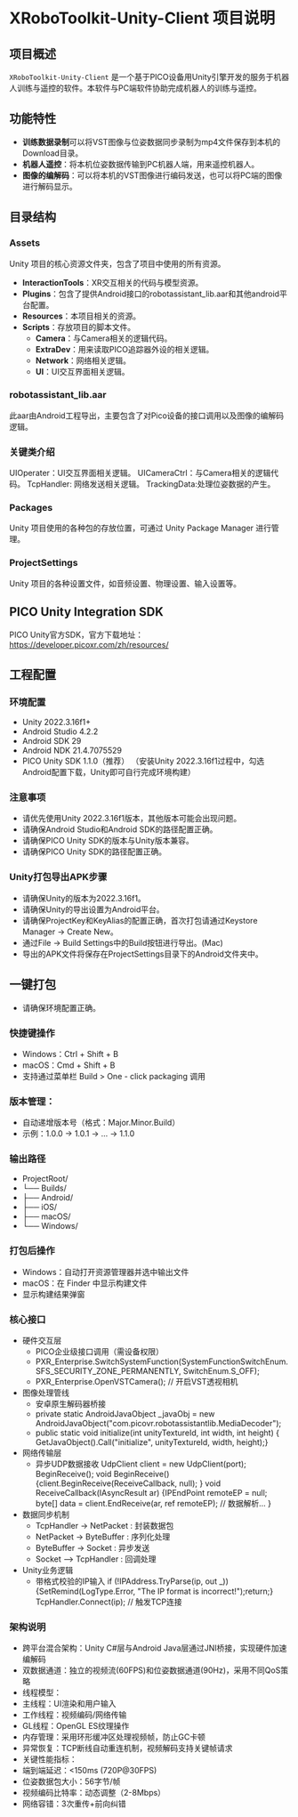 # XRoboToolkit-Unity-Client 项目说明

## 项目概述
`XRoboToolkit-Unity-Client` 是一个基于PICO设备用Unity引擎开发的服务于机器人训练与遥控的软件。本软件与PC端软件协助完成机器人的训练与遥控。
## 功能特性
- **训练数据录制**可以将VST图像与位姿数据同步录制为mp4文件保存到本机的Download目录。
- **机器人遥控**：将本机位姿数据传输到PC机器人端，用来遥控机器人。
- **图像的编解码**：可以将本机的VST图像进行编码发送，也可以将PC端的图像进行解码显示。

## 目录结构

### Assets
Unity 项目的核心资源文件夹，包含了项目中使用的所有资源。
- **InteractionTools**：XR交互相关的代码与模型资源。
- **Plugins**：包含了提供Android接口的robotassistant_lib.aar和其他android平台配置。
- **Resources**：本项目相关的资源。
- **Scripts**：存放项目的脚本文件。
  - **Camera**：与Camera相关的逻辑代码。
  - **ExtraDev**：用来读取PICO追踪器外设的相关逻辑。
  - **Network**：网络相关逻辑。
  - **UI**：UI交互界面相关逻辑。
### robotassistant_lib.aar
此aar由Android工程导出，主要包含了对Pico设备的接口调用以及图像的编解码逻辑。

### 关键类介绍
UIOperater：UI交互界面相关逻辑。
UICameraCtrl：与Camera相关的逻辑代码。
TcpHandler: 网络发送相关逻辑。
TrackingData:处理位姿数据的产生。

### Packages
Unity 项目使用的各种包的存放位置，可通过 Unity Package Manager 进行管理。

### ProjectSettings
Unity 项目的各种设置文件，如音频设置、物理设置、输入设置等。
## PICO Unity Integration SDK
PICO Unity官方SDK，官方下载地址：https://developer.picoxr.com/zh/resources/

## 工程配置
### 环境配置
- Unity 2022.3.16f1+
- Android Studio 4.2.2
- Android SDK 29
- Android NDK 21.4.7075529
- PICO Unity SDK 1.1.0（推荐）
（安装Unity 2022.3.16f1过程中，勾选Android配置下载，Unity即可自行完成环境构建）

### 注意事项 
- 请优先使用Unity 2022.3.16f1版本，其他版本可能会出现问题。
- 请确保Android Studio和Android SDK的路径配置正确。
- 请确保PICO Unity SDK的版本与Unity版本兼容。
- 请确保PICO Unity SDK的路径配置正确。

### Unity打包导出APK步骤
- 请确保Unity的版本为2022.3.16f1。
- 请确保Unity的导出设置为Android平台。
- 请确保ProjectKey和KeyAlias的配置正确，首次打包请通过Keystore Manager -> Create New。
- 通过File -> Build Settings中的Build按钮进行导出。(Mac)
- 导出的APK文件将保存在ProjectSettings目录下的Android文件夹中。

## 一键打包
- 请确保环境配置正确。

### 快捷键操作
- Windows：Ctrl + Shift + B
- macOS：Cmd + Shift + B
- 支持通过菜单栏 Build > One - click packaging 调用

### 版本管理：
- 自动递增版本号（格式：Major.Minor.Build）
- 示例：1.0.0 → 1.0.1 → ... → 1.1.0

### 输出路径
- ProjectRoot/
- └── Builds/
-  ├── Android/
-   ├── iOS/
-   ├── macOS/
-   └── Windows/

### 打包后操作
- Windows：自动打开资源管理器并选中输出文件
- macOS：在 Finder 中显示构建文件
- 显示构建结果弹窗

### 核心接口
- 硬件交互层
  - PICO企业级接口调用（需设备权限）
  - PXR_Enterprise.SwitchSystemFunction(SystemFunctionSwitchEnum.SFS_SECURITY_ZONE_PERMANENTLY, SwitchEnum.S_OFF);
  - PXR_Enterprise.OpenVSTCamera(); // 开启VST透视相机
- 图像处理管线
  - 安卓原生解码器桥接
  - private static AndroidJavaObject _javaObj = new AndroidJavaObject("com.picovr.robotassistantlib.MediaDecoder");
  - public static void initialize(int unityTextureId, int width, int height) {
    GetJavaObject().Call("initialize", unityTextureId, width, height);}
- 网络传输层
  - 异步UDP数据接收
    UdpClient client = new UdpClient(port);
    BeginReceive();
    void BeginReceive() {client.BeginReceive(ReceiveCallback, null); }
    void ReceiveCallback(IAsyncResult ar) {IPEndPoint remoteEP = null; byte[] data = client.EndReceive(ar, ref remoteEP); // 数据解析... }
- 数据同步机制
  - TcpHandler -> NetPacket : 封装数据包
  - NetPacket -> ByteBuffer : 序列化处理
  - ByteBuffer -> Socket : 异步发送
  - Socket --> TcpHandler : 回调处理
- Unity业务逻辑
  - 带格式校验的IP输入
    if (!IPAddress.TryParse(ip, out _)) {SetRemind(LogType.Error, "The IP format is incorrect!");return;}
    TcpHandler.Connect(ip); // 触发TCP连接

### 架构说明
- 跨平台混合架构：Unity C#层与Android Java层通过JNI桥接，实现硬件加速编解码
- 双数据通道：独立的视频流(60FPS)和位姿数据通道(90Hz)，采用不同QoS策略
- 线程模型：
- 主线程：UI渲染和用户输入
- 工作线程：视频编码/网络传输
- GL线程：OpenGL ES纹理操作
- 内存管理：采用环形缓冲区处理视频帧，防止GC卡顿
- 异常恢复：TCP断线自动重连机制，视频解码支持关键帧请求
- 关键性能指标：
- 端到端延迟：<150ms (720P@30FPS)
- 位姿数据包大小：56字节/帧
- 视频编码比特率：动态调整（2-8Mbps）
- 网络容错：3次重传+前向纠错